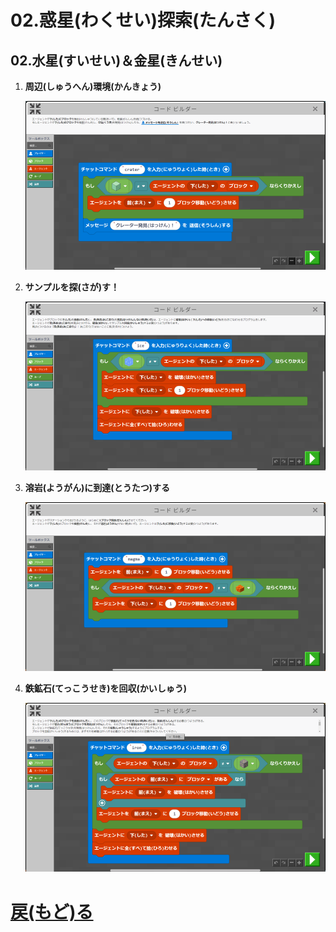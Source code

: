 # 02.惑星(わくせい)探索(たんさく)

## 02.水星(すいせい)＆金星(きんせい)

1. **周辺(しゅうへん)環境(かんきょう)**

	![01_周辺(しゅうへん)環境(かんきょう)](01_周辺環境.png "01_周辺(しゅうへん)環境(かんきょう)")

1. **サンプルを探(さが)す！**

	![02_サンプルを探(さが)す！](02_サンプルを探す！.png "02_サンプルを探(さが)す！")

1. **溶岩(ようがん)に到達(とうたつ)する**

	![03_溶岩(ようがん)に到達(とうたつ)する](03_溶岩に到達する.png "03_溶岩(ようがん)に到達(とうたつ)する")

1. **鉄鉱石(てっこうせき)を回収(かいしゅう)**

	![04_鉄鉱石(てっこうせき)を回収(かいしゅう)する](04_鉄鉱石を回収する.png "04_鉄鉱石(てっこうせき)を回収(かいしゅう)する")

# [戻(もど)る](../block02.html)